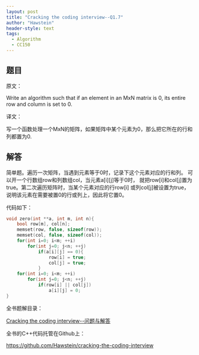 ```yaml
---
layout: post
title: "Cracking the coding interview--Q1.7"
author: "Hawstein"
header-style: text
tags:
  - Algorithm
  - CC150
---
```


## 题目

原文：

Write an algorithm such that if an element in an MxN matrix is 0, 
its entire row and column is set to 0.

译文：

写一个函数处理一个MxN的矩阵，如果矩阵中某个元素为0，那么把它所在的行和列都置为0.

## 解答

简单题。遍历一次矩阵，当遇到元素等于0时，记录下这个元素对应的行和列。
可以开一个行数组row和列数组col，当元素a[i][j]等于0时，
就把row[i]和col[j]置为true。第二次遍历矩阵时，当某个元素对应的行row[i]
或列col[j]被设置为true，说明该元素在需要被置0的行或列上，因此将它置0。

代码如下：

```cpp
void zero(int **a, int m, int n){
    bool row[m], col[n];	
    memset(row, false, sizeof(row));
    memset(col, false, sizeof(col));	
    for(int i=0; i<m; ++i)
        for(int j=0; j<n; ++j)
            if(a[i][j] == 0){
                row[i] = true;
                col[j] = true;
            }
    for(int i=0; i<m; ++i)
        for(int j=0; j<n; ++j)
            if(row[i] || col[j])
                a[i][j] = 0;
}
```


全书题解目录：

[Cracking the coding interview--问题与解答](/2013/03/14/ctci-solutions-contents/)

全书的C++代码托管在Github上：

<https://github.com/Hawstein/cracking-the-coding-interview>

